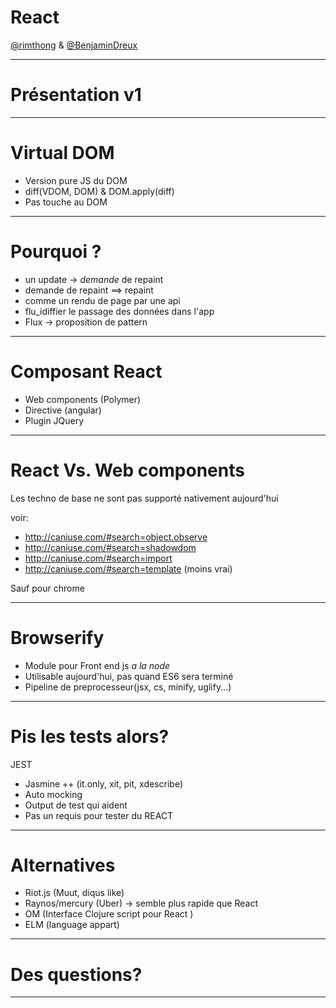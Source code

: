 # React

[@rimthong](https://twitter.com/rimthong) & [@BenjaminDreux](https://twitter.com/BenjaminDreux)

---

#  Présentation v1

---

# Virtual DOM

* Version pure JS du DOM
* diff(VDOM, DOM) & DOM.apply(diff)
* Pas touche au DOM

---

# Pourquoi ?

* un update -> _demande_ de repaint
* demande de repaint =\=> repaint
* comme un rendu de page par une api
* flu_idiffier le passage des données dans l'app
* Flux -> proposition de pattern

---

# Composant React

* Web components (Polymer)
* Directive (angular)
* Plugin JQuery

---

# React Vs. Web components

Les techno de base ne sont pas supporté nativement aujourd'hui

voir:
* http://caniuse.com/#search=object.observe
* http://caniuse.com/#search=shadowdom
* http://caniuse.com/#search=import
* http://caniuse.com/#search=template (moins vrai)

Sauf pour chrome

---

# Browserify

* Module pour Front end js _a la node_
* Utilisable aujourd'hui, pas quand ES6 sera terminé
* Pipeline de preprocesseur(jsx, cs, minify, uglify...)

---

# Pis les tests alors? 

JEST

* Jasmine ++ (it.only, xit, pit, xdescribe)
* Auto mocking
* Output de test qui aident
* Pas un requis pour tester du REACT

---

# Alternatives

* Riot.js (Muut, diqus like)
* Raynos/mercury (Uber) -> semble plus rapide que React
* OM (Interface Clojure script pour React )
* ELM (language appart)

---

# Des questions?

___
